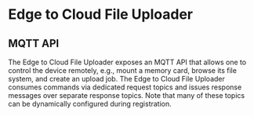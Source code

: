 # Edge to Cloud File Uploader


## MQTT API
The Edge to Cloud File Uploader exposes an MQTT API that allows one to control the device remotely, e.g., mount a memory card, browse its file system, and create an upload job.
The Edge to Cloud File Uploader consumes commands via dedicated request topics and issues response messages over separate response topics. Note that many of these topics can be dynamically configured during registration.

